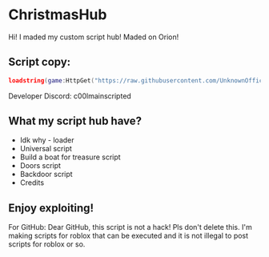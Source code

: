 # ChristmasHub
Hi! I maded my custom script hub!
Maded on Orion!

## Script copy: 
```lua
loadstring(game:HttpGet("https://raw.githubusercontent.com/UnknownOfficial666/ChristmasHub/refs/heads/main/loader.lua"))()
```

Developer Discord: c00lmainscripted 

## What my script hub have?
 - Idk why - loader
 - Universal script
 - Build a boat for treasure script
 - Doors script
 - Backdoor script
 - Credits

## Enjoy exploiting!

For GitHub:
   Dear GitHub, this script is not a hack! Pls don't delete this.
   I'm making scripts for roblox that can be executed and it is not illegal to post scripts for roblox or so.
